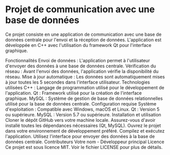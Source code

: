 # Projet de communication avec une base de données
Ce projet consiste en une application de communication avec une base de données centrale pour l'envoi et la réception de données. L'application est développée en C++ avec l'utilisation du framework Qt pour l'interface graphique.

Fonctionnalités
Envoi de données : L'application permet à l'utilisateur d'envoyer des données à une base de données centrale.
Vérification du réseau : Avant l'envoi des données, l'application vérifie la disponibilité du réseau.
Mise à jour automatique : Les données sont automatiquement mises à jour toutes les 5 secondes dans l'interface utilisateur.
Technologies utilisées
C++ : Langage de programmation utilisé pour le développement de l'application.
Qt : Framework utilisé pour la création de l'interface graphique.
MySQL : Système de gestion de base de données relationnelles utilisé pour la base de données centrale.
Configuration requise
Système d'exploitation : Compatible avec Windows, macOS et Linux.
Qt : Version 5 ou supérieure.
MySQL : Version 5.7 ou supérieure.
Installation et utilisation
Cloner le dépôt GitHub vers votre machine locale.
Assurez-vous d'avoir installé toutes les dépendances nécessaires (Qt, MySQL).
Ouvrez le projet dans votre environnement de développement préféré.
Compilez et exécutez l'application.
Utilisez l'interface pour envoyer des données à la base de données centrale.
Contributeurs
Votre nom - Développeur principal
Licence
Ce projet est sous licence MIT. Voir le fichier LICENSE pour plus de détails.
